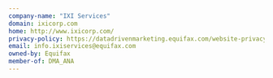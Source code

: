 ```yaml
---
company-name: "IXI Services"
domain: ixicorp.com
home: http://www.ixicorp.com/
privacy-policy: https://datadrivenmarketing.equifax.com/website-privacy-policy/
email: info.ixiservices@equifax.com
owned-by: Equifax
member-of: DMA_ANA
---
```




